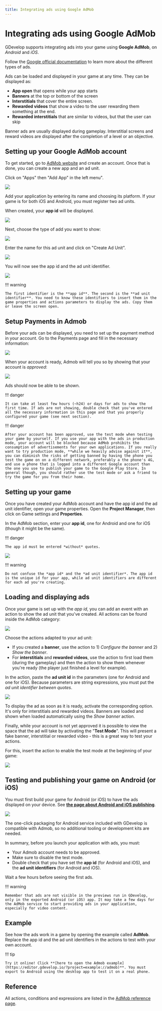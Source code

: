 ```yaml
---
title: Integrating ads using Google AdMob
---
```

# Integrating ads using Google AdMob

GDevelop supports integrating ads into your game using **Google AdMob**, on *Android* and *iOS*.

Follow the [Google official documentation](https://support.google.com/admob/answer/6128738?hl=en&ref_topic=7384409) to learn more about the different types of ads.

Ads can be loaded and displayed in your game at any time. They can be displayed as:

 * **App open** that opens while your app starts
 * **Banners** at the top or bottom of the screen
 * **Interstitials** that cover the entire screen.
 * **Rewarded videos** that show a video to the user rewarding them something at the end.
 * **Rewarded interstitials** that are similar to videos, but that the user can skip

Banner ads are usually displayed during gameplay. Interstitial screens and reward videos are displayed after the completion of a level or an objective.

## Setting up your Google AdMob account

To get started, go to [AdMob website](https://www.google.com/admob/) and create an account. Once that is done, you can create a new app and an ad unit.

Click on "Apps" then "Add App" in the left menu".

![](/gdevelop5/all-features/admob-left-menu-add-app.png)

Add your application by entering its name and choosing its platform. If your game is for both iOS and Android, you must register two ad units.

When created, your **app id** will be displayed.

![](/gdevelop5/all-features/admob-app-created.png)

Next, choose the type of add you want to show:

![](/gdevelop5/all-features/gdevelop5/all-features/admob/ads-types.png)

Enter the name for this ad unit and click on "Create Ad Unit".

![](/gdevelop5/all-features/admob-banner-setup.png)

You will now see the app id and the ad unit identifier.

![](/gdevelop5/all-features/admob-adunit-id.png)

!!! warning

    The first identifier is the **app id**. The second is the **ad unit identifier**. You need to know these identifiers to insert them in the game properties and actions parameters to display the ads. Copy them or leave the screen open.

## Setup Payments in Admob

Before your ads can be displayed, you need to set up the payment method in your account. Go to the Payments page and fill in the necessary information:

![](/gdevelop5/all-features/admob-payments-menu.png)

When your account is ready, Admob will tell you so by showing that your account is *approved*:

![](/gdevelop5/all-features/admob-account-approved.png)

Ads should now be able to be shown.

!!! danger

    It can take at least few hours (~h24) or days for ads to show the first time. If ads are not showing, double check that you've entered all the necessary information in this page and that you properly configured your game (see next section).

!!! danger

    After your account has been approved, use the test mode when testing your game by yourself. If you use your app with the ads in production mode, your account will be blocked because AdMob prohibits the consumption of advertisements for your own applications. If you really want to try production mode, **while we heavily advise against it**, you can diminish the risks of getting banned by having the phone you test the game on on a different network, preferably a the phone's 4G, and use a phone that is logged into a different Google account than the one you use to publish your game to the Google Play Store. In general though, you should rather use the test mode or ask a friend to try the game for you from their home.

## Setting up your game

Once you have created your AdMob account and have the app id and the ad unit identifier, open your game properties. Open the **Project Manager**, then click on Game settings and **Properties**.

In the AdMob section, enter your **app id**, one for Android and one for iOS (though it might be the same).

!!! danger

    The app id must be entered *without* quotes.

![](/gdevelop5/all-features/admob/pasted/20210128-231626.png)

!!! warning

    Do not confuse the *app id* and the *ad unit identifier*. The app id is the unique id for your app, while ad unit identifiers are different for each ad you're creating.

## Loading and displaying ads

Once your game is set up with the *app id*, you can add an event with an action to show the ad unit that you've created. All actions can be found inside the AdMob category:

![](/gdevelop5/all-features/admob/pasted/20210131-221349.png)

Choose the actions adapted to your ad unit:

  * If you created a **banner**, use the action to 1) *Configure the banner* and 2) *Show the banner*.
  * For **interstitials** and **rewarded videos**, use the action to first load them (during the gameplay) and then the action to show them whenever you're ready (the player just finished a level for example).

In the action, paste the **ad unit id** in the parameters (one for Android and one for iOS). Because parameters are string expressions, you must put the *ad unit identifier between quotes*.

![](/gdevelop5/all-features/admob/pasted/20210131-221724.png)

To display the ad as soon as it is ready, activate the corresponding option. It's only for interstitials and rewarded videos. Banners are loaded and shown when loaded automatically using the *Show banner* action.

Finally, while your account is not yet approved it is possible to view the space that the ad will take by activating the  "**Test Mode**". This will present a fake banner, interstitial or rewarded video - this is a great way to test your actions.

For this, insert the action to enable the test mode at the beginning of your game:

![](/gdevelop5/all-features/admob/pasted/20210131-221920.png)

## Testing and publishing your game on Android (or iOS)

You must first build your game for Android (or iOS) to have the ads displayed on your device. See **[the page about Android and iOS publishing](/gdevelop5/publishing/android_and_ios)**.

![](/gdevelop5/all-features/export-android.png)

The one-click packaging for Android service included with GDevelop is compatible with Admob, so no additional tooling or development kits are needed.

In summary, before you launch your application with ads, you must:

  * Your Admob account needs to be approved.
  * Make sure to disable the test mode.
  * Double check that you have set the **app id** (for Android and iOS), and the **ad unit identifiers** (for Android and iOS).

Wait a few hours before seeing the first ads.

!!! warning

    Remember that ads are not visible in the previews run in GDevelop, only in the exported Android (or iOS) app. It may take a few days for the AdMob service to start providing ads in your application, especially for video content.

## Example

See how the ads work in a game by opening the example called **AdMob**. Replace the app id and the ad unit identifiers in the actions to test with your own account.

!!! tip

    Try it online! Click **[here to open the Admob example](https://editor.gdevelop.io/?project=example://admob)**. You must export to Android using the desktop app to test it on a real phone.

## Reference

All actions, conditions and expressions are listed in the [AdMob reference page](/gdevelop5/all-features/admob/reference/).